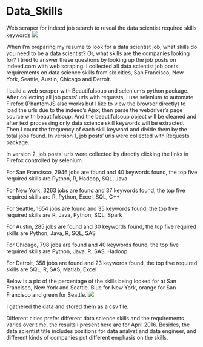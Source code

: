 # Data_Skills
Web scraper for indeed job search to reveal the data scientist required skills keywords
![](https://github.com/yuanyuanshi/Data_Skills/blob/master/Cloud%201%20(1).png)

When I’m preparing my resume to look for a data scientist job, what skills do you need to be a data scientist? Or, what skills are the companies looking for? I tried to answer these questions by looking up the job posts on indeed.com with web scraping. I collected all data scientist job posts’ requirements on data science skills from six cities, San Francisco, New York, Seattle, Austin, Chicago and Detroit.

I build a web scraper with Beautifulsoup and selenium’s python package. After collecting all job posts’ urls with requests, I use selenium to automate Firefox (PhantomJS also works but I like to view the browser directly) to load the urls due to the indeed’s Ajax; then parse the webdriver’s page source with beautifulsoup. And the beautifulsoup object will be cleaned and after text processing only data science skill keywords will be extracted. Then I count the frequency of each skill keyword and divide them by the total jobs found.
In version 1, job posts’ urls were collected with Requests package.

In version 2, job posts’ urls were collected by directly clicking the links in Firefox controlled by selenium.

For San Francisco, 2946 jobs are found and 40 keywords found, the top five required skills are Python, R, Hadoop, SQL, Java

For New York, 3263 jobs are found and 37 keywords found, the top five required skills are R, Python, Excel, SQL, C++

For Seattle, 1654 jobs are found and 35 keywords found, the top five required skills are R, Java, Python, SQL, Spark

For Austin, 285 jobs are found and 30 keywords found, the top five required skills are Python, Java, R, SQL, SAS

For Chicago, 798 jobs are found and 40 keywords found, the top five required skills are Python, Java, R, SAS, Hadoop

For Detroit, 358 jobs are found and 23 keywords found, the top five required skills are SQL, R, SAS, Matlab, Excel


Below is a pic of the percentage of the skills being looked for at San Francisco, New York and Seattle. Blue for New York, orange for San Francisco and green for Seattle.
![](https://github.com/yuanyuanshi/Data_Skills/blob/master/Data%20Scientist%20Skills%20Required.png)

I gathered the data and stored them as a csv file. 

Different cities prefer different data science skills and the requirements varies over time, the results I present here are for April 2016. Besides, the data scientist title includes positions for data analyst and data engineer, and different kinds of companies put different emphasis on the skills.

